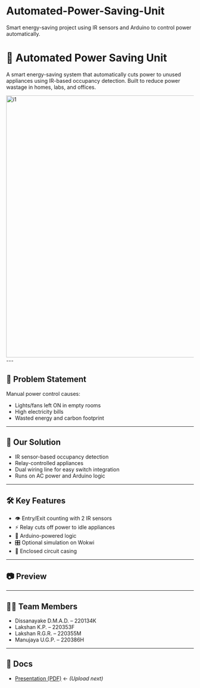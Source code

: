 # Automated-Power-Saving-Unit
Smart energy-saving project using IR sensors and Arduino to control power automatically.
# 🔌 Automated Power Saving Unit

A smart energy-saving system that automatically cuts power to unused appliances using IR-based occupancy detection. Built to reduce power wastage in homes, labs, and offices.

<img width="1251" height="703" alt="i1" src="https://github.com/user-attachments/assets/7939cb2f-227d-4877-8380-6aefbf569124" />
---

## 📘 Problem Statement

Manual power control causes:
- Lights/fans left ON in empty rooms
- High electricity bills
- Wasted energy and carbon footprint

---

## 🎯 Our Solution

- IR sensor-based occupancy detection
- Relay-controlled appliances
- Dual wiring line for easy switch integration
- Runs on AC power and Arduino logic

---

## 🛠️ Key Features

- 👁️ Entry/Exit counting with 2 IR sensors
- ⚡ Relay cuts off power to idle appliances
- 🧠 Arduino-powered logic
- 🎛️ Optional simulation on Wokwi
- 🧰 Enclosed circuit casing

---


## 📷 Preview




---

## 👨‍💻 Team Members

- Dissanayake D.M.A.D. – 220134K  
- Lakshan K.P. – 220353F  
- Lakshan R.G.R. – 220355M  
- Manujaya U.G.P. – 220386H  

---

## 📝 Docs

- [Presentation (PDF)](docs/Tech_Falcons_presentation.pdf) ← *(Upload next)*
